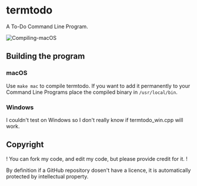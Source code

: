 # termtodo
A To-Do Command Line Program.

![Compiling-macOS](https://github.com/mrmalac/termtodo/workflows/Compiling-macOS/badge.svg)


## Building the program
### macOS
Use ```make mac``` to compile termtodo. If you want to add it permanently to your Command Line Programs place the compiled binary in ```/usr/local/bin```.

### Windows
I couldn't test on Windows so I don't really know if termtodo_win.cpp will work.


## Copyright
! You can fork my code, and edit my code, but please provide credit for it. !

By definition if a GitHub repository dosen't have a licence, it is automatically protected by intellectual property.
